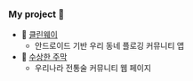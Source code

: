 ### My project 👋
- 🌱 [클린웨이](https://github.com/SWUCleanWay/CleanWay_BE)
  + 안드로이드 기반 우리 동네 플로깅 커뮤니티 앱
- 🔭 [수상한 주막](https://github.com/jeongeungyeong/jumak)
  + 우리나라 전통술 커뮤니티 웹 페이지



